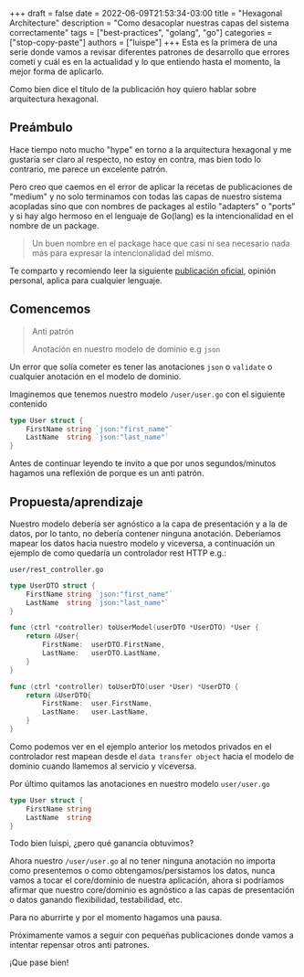 +++
draft = false
date = 2022-06-09T21:53:34-03:00
title = "Hexagonal Architecture"
description = "Como desacoplar nuestras capas del sistema correctamente"
tags = ["best-practices", "golang", "go"]
categories = ["stop-copy-paste"]
authors = ["luispe"]
+++
Esta es la primera de una serie donde vamos a revisar diferentes patrones de desarrollo que errores cometí y cuál es
en la actualidad y lo que entiendo hasta el momento, la mejor forma de aplicarlo.

Como bien dice el título de la publicación hoy quiero hablar sobre arquitectura hexagonal.

## Preámbulo
Hace tiempo noto mucho "hype" en torno a la arquitectura hexagonal y me gustaría ser claro al respecto, no estoy en contra, 
mas bien todo lo contrario, me parece un excelente patrón.

Pero creo que caemos en el error de aplicar la recetas de publicaciones de "medium" y no solo terminamos con todas las 
capas de nuestro sistema acopladas sino que con nombres de packages al estilo "adapters" o "ports" y si hay algo hermoso 
en el lenguaje de Go(lang) es la intencionalidad en el nombre de un package.

>Un buen nombre en el package hace que casi ni sea necesario nada más para expresar la intencionalidad del mismo.

Te comparto y recomiendo leer la siguiente [publicación oficial](https://go.dev/blog/package-names), opinión personal,
aplica para cualquier lenguaje.

## Comencemos

>Anti patrón
> 
>Anotación en nuestro modelo de dominio e.g `json`

Un error que solía cometer es tener las anotaciones `json` o `validate` o cualquier anotación en el modelo de dominio.

Imaginemos que tenemos nuestro modelo `/user/user.go` con el siguiente contenido

```go
type User struct {
	FirstName string `json:"first_name"`
	LastName  string `json:"last_name"`
}
```

Antes de continuar leyendo te invito a que por unos segundos/minutos hagamos una reflexión de porque es un anti patrón.

## Propuesta/aprendizaje

Nuestro modelo debería ser agnóstico a la capa de presentación y a la de datos, por lo tanto, no debería contener ninguna
anotación. Deberíamos mapear los datos hacia nuestro modelo y viceversa, a continuación un ejemplo de como quedaría
un controlador rest HTTP e.g.:

`user/rest_controller.go`
```go
type UserDTO struct {
	FirstName string `json:"first_name"`
	LastName  string `json:"last_name"`
}

func (ctrl *controller) toUserModel(userDTO *UserDTO) *User {
	return &User{
		FirstName:	userDTO.FirstName,
		LastName:	userDTO.LastName,
	}
}

func (ctrl *controller) toUserDTO(user *User) *UserDTO {
	return &UserDTO{
		FirstName:	user.FirstName,
		LastName:	user.LastName,
	}
}
```

Como podemos ver en el ejemplo anterior los metodos privados en el controlador rest mapean desde el `data transfer object`
hacia el modelo de dominio cuando llamemos al servicio y viceversa.

Por último quitamos las anotaciones en nuestro modelo `user/user.go`

```go
type User struct {
	FirstName string
	LastName  string
}
```

Todo bien luispi, ¿pero qué ganancia obtuvimos?

Ahora nuestro `/user/user.go` al no tener ninguna anotación no importa como presentemos o como obtengamos/persistamos
los datos, nunca vamos a tocar el core/dominio de nuestra aplicación, ahora si podríamos afirmar que nuestro core/dominio
es agnóstico a las capas de presentación o datos ganando flexibilidad, testabilidad, etc.

Para no aburrirte y por el momento hagamos una pausa.

Próximamente vamos a seguir con pequeñas publicaciones donde vamos a intentar repensar otros anti patrones.

¡Que pase bien!
